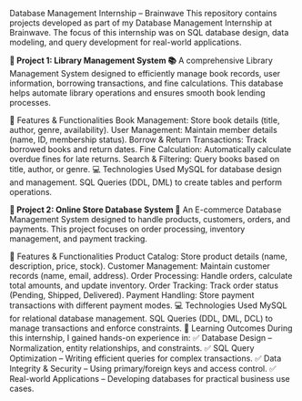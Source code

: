 Database Management Internship – Brainwave
This repository contains projects developed as part of my Database Management Internship at Brainwave. The focus of this internship was on SQL database design, data modeling, and query development for real-world applications.

**📌 Project 1: Library Management System 📚**
A comprehensive Library Management System designed to efficiently manage book records, user information, borrowing transactions, and fine calculations. This database helps automate library operations and ensures smooth book lending processes.

📂 Features & Functionalities
Book Management: Store book details (title, author, genre, availability).
User Management: Maintain member details (name, ID, membership status).
Borrow & Return Transactions: Track borrowed books and return dates.
Fine Calculation: Automatically calculate overdue fines for late returns.
Search & Filtering: Query books based on title, author, or genre.
💻 Technologies Used
MySQL for database design and management.
SQL Queries (DDL, DML) to create tables and perform operations.

**📌 Project 2: Online Store Database System 🛒**
An E-commerce Database Management System designed to handle products, customers, orders, and payments. This project focuses on order processing, inventory management, and payment tracking.

📂 Features & Functionalities
Product Catalog: Store product details (name, description, price, stock).
Customer Management: Maintain customer records (name, email, address).
Order Processing: Handle orders, calculate total amounts, and update inventory.
Order Tracking: Track order status (Pending, Shipped, Delivered).
Payment Handling: Store payment transactions with different payment modes.
💻 Technologies Used
MySQL for relational database management.
SQL Queries (DDL, DML, DCL) to manage transactions and enforce constraints.
📑 Learning Outcomes
During this internship, I gained hands-on experience in:
✅ Database Design – Normalization, entity relationships, and constraints.
✅ SQL Query Optimization – Writing efficient queries for complex transactions.
✅ Data Integrity & Security – Using primary/foreign keys and access control.
✅ Real-world Applications – Developing databases for practical business use cases.
